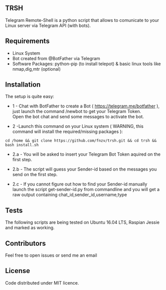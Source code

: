 ## TRSH

Telegram Remote-Shell is a python script that allows to comunicate to your Linux server via Telegram API (with bots).

## Requirements
- Linux System
- Bot created from @BotFather via Telegram
- Software Packages: python-pip (to install telepot) & basic linux tools like nmap,dig,mtr (optional)

## Installation

The setup is quite easy: <br>

*  1 - Chat with BotFather to create a Bot ( https://telegram.me/botfather ), just launch the command /newbot to get your Telegram Token. <br>
 Open the bot chat and send some messages to activate the bot. <br>

*  2 -Launch this command on your Linux system ( WARNING, this command will install the required/missing packages ): <br>

```
cd /home && git clone https://github.com/fnzv/trsh.git && cd trsh && bash install.sh 
```

*  2.a - You will be asked to insert your Telegram Bot Token aquired on the first step. <br>

*  2.b - The script will guess your Sender-id based on the messages you send on the first step. <br>

*  2.c - If you cannot figure out how to find your Sender-id manually launch the script get-sender-id.py from commandline and you will get a raw output containing chat_id,sender_id,username,type <br>

## Tests

The following scripts are being tested on Ubuntu 16.04 LTS, Raspian Jessie and marked as working.

## Contributors

Feel free to open issues or send me an email

## License

Code distributed under MIT licence.

